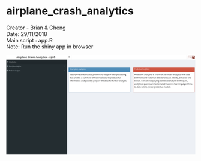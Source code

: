 # airplane_crash_analytics

Creator - Brian & Cheng<br/>
Date: 29/11/2018<br/>
Main script : app.R<br/>
Note: Run the shiny app in browser


![alt text](Pic1.png)


